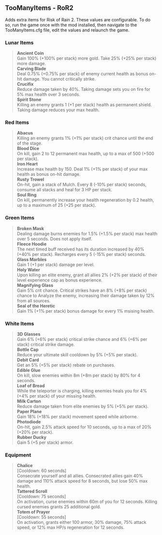 ## TooManyItems - RoR2
Adds extra items for Risk of Rain 2.
These values are configurable. To do so, run the game once with the mod installed, then navigate to the TooManyItems.cfg file, edit the values and relaunch the game.

### Lunar Items
> **Ancient Coin**  
> Gain 100% (+100% per stack) more gold. Take 25% (+25% per stack) more damage.  
> **Carving Blade**  
> Deal 0.75% (+0.75% per stack) of enemy current health as bonus on-hit damage. You cannot critically strike.  
> **Crucifix**  
> Reduce damage taken by 40%. Taking damage sets you on fire for 5% max health over 3 seconds.  
> **Spirit Stone**  
> Killing an enemy grants 1 (+1 per stack) health as permanent shield. Taking damage reduces your max health.  

### Red Items
> **Abacus**  
> Killing an enemy grants 1% (+1% per stack) crit chance until the end of the stage.  
> **Blood Dice**  
> On kill, gain 2 to 12 permanent max health, up to a max of 500 (+500 per stack).  
> **Iron Heart**  
> Increase max health by 150. Deal 1% (+1% per stack) of your max health as bonus on-hit damage.  
> **Rusty Trowel**  
> On-hit, gain a stack of Mulch. Every 8 (-10% per stack) seconds, consume all stacks and heal for 3 HP per stack.  
> **Soul Ring**  
> On kill, permanently increase your health regeneration by 0.2 health, up to a maximum of 25 (+25 per stack).  

### Green Items
> **Broken Mask**  
> Dealing damage burns enemies for 1.5% (+1.5% per stack) max health over 5 seconds. Does not apply itself.  
> **Fleece Hoodie**  
> The next timed buff received has its duration increased by 40% (+40% per stack). Recharges every 5 (-15% per stack) seconds.  
> **Glass Marbles**  
> Gain 1 (+1 per stack) damage per level.  
> **Holy Water**  
> Upon killing an elite enemy, grant all allies 2% (+2% per stack) of their level experience cap as bonus experience.  
> **Magnifying Glass**  
> Gain 5% crit chance. Critical strikes have an 8% (+8% per stack) chance to Analyze the enemy, increasing their damage taken by 12% from all sources.  
> **Seal of the Heretic**  
> Gain 1% (+1% per stack) bonus damage for every 1% msising health.  

### White Items
> **3D Glasses**  
> Gain 6% (+6% per stack) critical strike chance and 6% (+6% per stack) critical strike damage.  
> **Bottle Cap**  
> Reduce your ultimate skill cooldown by 5% (+5% per stack).  
> **Debit Card**  
> Get an 5% (+5% per stack) rebate on purchases.  
> **Edible Glue**  
> On kill, slow enemies within 8m (+8m per stack) by 80% for 4 seconds.  
> **Loaf of Bread**  
> While the teleporter is charging, killing enemies heals you for 4% (+4% per stack) of your missing health.  
> **Milk Carton**  
> Reduce damage taken from elite enemies by 5% (+5% per stack).  
> **Paper Plane**  
> Gain 18% (+18% per stack) movement speed while airborne.  
> **Photodiode**  
> On-hit, gain 2.5% attack speed for 10 seconds, up to a max of 20% (+20% per stack).  
> **Rubber Ducky**  
> Gain 5 (+5 per stack) armor.  

### Equipment
> **Chalice**  
> [Cooldown: 60 seconds]  
> Consecrate yourself and all allies. Consecrated allies gain 40% damage and 110% attack speed for 8 seconds, but lose 50% max health.  
> **Tattered Scroll**  
> [Cooldown: 75 seconds]  
> On activation, curse enemies within 60m of you for 12 seconds. Killing cursed enemies grants 25 additional gold.  
> **Totem of Prayer**  
> [Cooldown: 55 seconds]  
> On activation, grants either 100 armor, 30% damage, 75% attack speed, or 12% max HP/s regeneration for 12 seconds.  